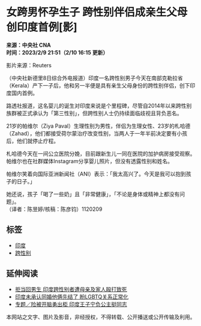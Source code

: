 # 女跨男怀孕生子 跨性别伴侣成亲生父母创印度首例\[影\]

**来源：中央社 CNA**  
**时间：2023/2/9 21:51（2/10 16:15 更新）**  

影片来源：Reuters

（中央社新德里8日综合外电报道）印度一名跨性别男子今天在南部克勒拉省（Kerala）产下一子后，他和另一半便是具有亲生父母身份的跨性别伴侣，创下印度国内首例。

路透社报道，这名婴儿的诞生对印度来说是个里程碑，尽管自2014年以来跨性别族群被正式承认为「第三性别」，但跨性别人士仍持续面临歧视且背负恶名。

21岁的帕维尔（Ziya Paval）生理性别为男性，伴侣为生理女性、23岁的札哈德（Zahad），他们都接受荷尔蒙治疗改变性别，当两人于一年半前决定要有小孩后，他们就停止疗程。

札哈德今天在一间公立医院分娩，目前跟新生儿一同在医院的加护病房接受观察。帕维尔也在社群媒体Instagram分享婴儿照片，但没有透露性别和姓名。

帕维尔笑着向国际亚洲新闻社（ANI）表示：「我太高兴了。今天是我可以抱到孩子的日子。」

她还说，孩子「喝了一些奶」且「非常健康」，「不论是身体或精神上都没有问题」。  
（译者：陈昱婷/核稿：陈彦钧）1120209

## 标签
- [印度](https://www.cna.com.tw/tag/6131/)
- [跨性别](https://www.cna.com.tw/tag/17699/)

## 延伸阅读
- [拒当回男生 印度跨性别者遭母亲及家人毆打致死](https://www.cna.com.tw/news/aopl/202112210406.aspx)
- [印度未承认同婚他俩先结了 盼LGBTQ关系正常化](https://www.cna.com.tw/news/aopl/202112200300.aspx)
- [专题／险被开脑勇出柜 印度王子宁负公主挺同志](https://www.cna.com.tw/news/aopl/202206240023.aspx)

本网站之文字、图片及影音，非经授权，不得转载、公开播送或公开传输及利用。
